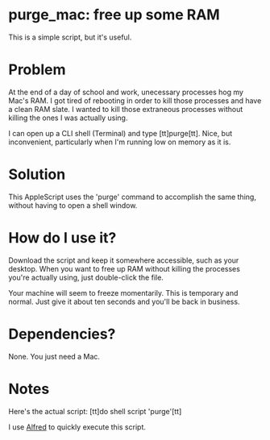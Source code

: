 # purge_mac: free up some RAM

This is a simple script, but it's useful.  

# Problem
At the end of a day of school and work, unecessary processes hog my Mac's RAM. I got tired of rebooting in order to kill those processes and have a clean RAM slate. I wanted to kill those extraneous processes without killing the ones I was actually using.

I can open up a CLI shell (Terminal) and type [tt]purge[tt]. Nice, but inconvenient, particularly when I'm running low on memory as it is.

# Solution
This AppleScript uses the 'purge' command to accomplish the same thing, without having to open a shell window.

# How do I use it?

Download the script and keep it somewhere accessible, such as your desktop. When you want to free up RAM without killing the processes you're actually using, just double-click the file. 

Your machine will seem to freeze momentarily. This is temporary and normal. Just give it about ten seconds and you'll be back in business.

# Dependencies?

None. You just need a Mac.

# Notes

Here's the actual script:
[tt]do shell script 'purge'[tt]

I use [Alfred](http://www.alfredapp.com/) to quickly execute this script.